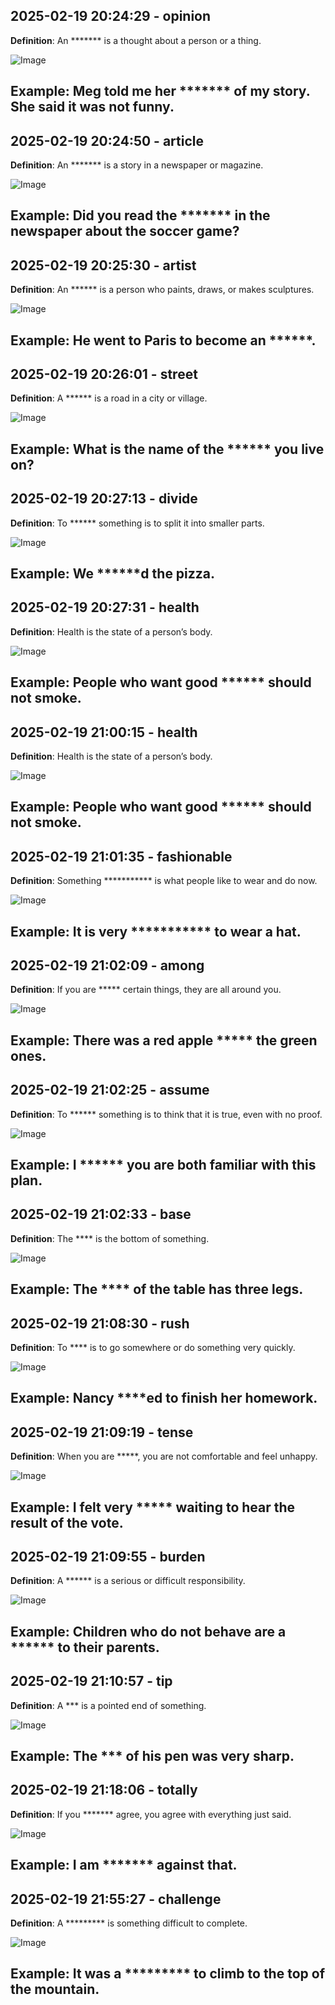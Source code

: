 ## 2025-02-19 20:24:29 - opinion
**Definition**: An ******* is a thought about a person or a thing.

![Image](https://raw.githubusercontent.com/toledorodrigow/Anki-Flashcard/main/English/images/opinion_20250219202429.jpg)

**Example**: Meg told me her ******* of my story. She said it was not funny.
---
## 2025-02-19 20:24:50 - article
**Definition**: An ******* is a story in a newspaper or magazine.

![Image](https://raw.githubusercontent.com/toledorodrigow/Anki-Flashcard/main/English/images/article_20250219202450.jpg)

**Example**: Did you read the ******* in the newspaper about the soccer game?
---
## 2025-02-19 20:25:30 - artist
**Definition**: An ****** is a person who paints, draws, or makes sculptures.

![Image](https://raw.githubusercontent.com/toledorodrigow/Anki-Flashcard/main/English/images/artist_20250219202530.jpg)

**Example**: He went to Paris to become an ******.
---
## 2025-02-19 20:26:01 - street
**Definition**: A ****** is a road in a city or village.

![Image](https://raw.githubusercontent.com/toledorodrigow/Anki-Flashcard/main/English/images/street_20250219202601.jpg)

**Example**: What is the name of the ****** you live on?
---
## 2025-02-19 20:27:13 - divide
**Definition**: To ****** something is to split it into smaller parts.

![Image](https://raw.githubusercontent.com/toledorodrigow/Anki-Flashcard/main/English/images/divide_20250219202713.jpg)

**Example**: We ******d the pizza.
---
## 2025-02-19 20:27:31 - health
**Definition**: Health is the state of a person’s body.

![Image](https://raw.githubusercontent.com/toledorodrigow/Anki-Flashcard/main/English/images/health_20250219202731.jpg)

**Example**: People who want good ****** should not smoke.
---
## 2025-02-19 21:00:15 - health
**Definition**: Health is the state of a person’s body.

![Image](https://raw.githubusercontent.com/toledorodrigow/Anki-Flashcard/main/English/images/health_20250219210015.jpg)

**Example**: People who want good ****** should not smoke.
---
## 2025-02-19 21:01:35 - fashionable
**Definition**: Something *********** is what people like to wear and do now.

![Image](https://raw.githubusercontent.com/toledorodrigow/Anki-Flashcard/main/English/images/fashionable_20250219210135.jpg)

**Example**: It is very *********** to wear a hat.
---
## 2025-02-19 21:02:09 - among
**Definition**: If you are ***** certain things, they are all around you.

![Image](https://raw.githubusercontent.com/toledorodrigow/Anki-Flashcard/main/English/images/among_20250219210209.jpg)

**Example**: There was a red apple ***** the green ones.
---
## 2025-02-19 21:02:25 - assume
**Definition**: To ****** something is to think that it is true, even with no proof.

![Image](https://raw.githubusercontent.com/toledorodrigow/Anki-Flashcard/main/English/images/assume_20250219210225.jpg)

**Example**: I ****** you are both familiar with this plan.
---
## 2025-02-19 21:02:33 - base
**Definition**: The **** is the bottom of something.

![Image](https://raw.githubusercontent.com/toledorodrigow/Anki-Flashcard/main/English/images/base_20250219210233.jpg)

**Example**: The **** of the table has three legs.
---
## 2025-02-19 21:08:30 - rush
**Definition**: To **** is to go somewhere or do something very quickly.

![Image](https://raw.githubusercontent.com/toledorodrigow/Anki-Flashcard/main/English/images/rush_20250219210830.jpg)

**Example**: Nancy ****ed to finish her homework.
---
## 2025-02-19 21:09:19 - tense
**Definition**: When you are *****, you are not comfortable and feel unhappy.

![Image](https://raw.githubusercontent.com/toledorodrigow/Anki-Flashcard/main/English/images/tense_20250219210919.jpg)

**Example**: I felt very ***** waiting to hear the result of the vote.
---
## 2025-02-19 21:09:55 - burden
**Definition**: A ****** is a serious or difficult responsibility.

![Image](https://raw.githubusercontent.com/toledorodrigow/Anki-Flashcard/main/English/images/burden_20250219210955.jpg)

**Example**: Children who do not behave are a ****** to their parents.
---
## 2025-02-19 21:10:57 - tip
**Definition**: A *** is a pointed end of something.

![Image](https://raw.githubusercontent.com/toledorodrigow/Anki-Flashcard/main/English/images/tip_20250219211057.jpg)

**Example**: The *** of his pen was very sharp.
---
## 2025-02-19 21:18:06 - totally
**Definition**: If you ******* agree, you agree with everything just said.

![Image](https://raw.githubusercontent.com/toledorodrigow/Anki-Flashcard/main/English/images/totally_20250219211806.jpg)

**Example**: I am ******* against that.
---
## 2025-02-19 21:55:27 - challenge
**Definition**: A ********* is something difficult to complete.

![Image](https://raw.githubusercontent.com/toledorodrigow/Anki-Flashcard/main/English/images/challenge_20250219215527.jpg)

**Example**: It was a ********* to climb to the top of the mountain.
---

